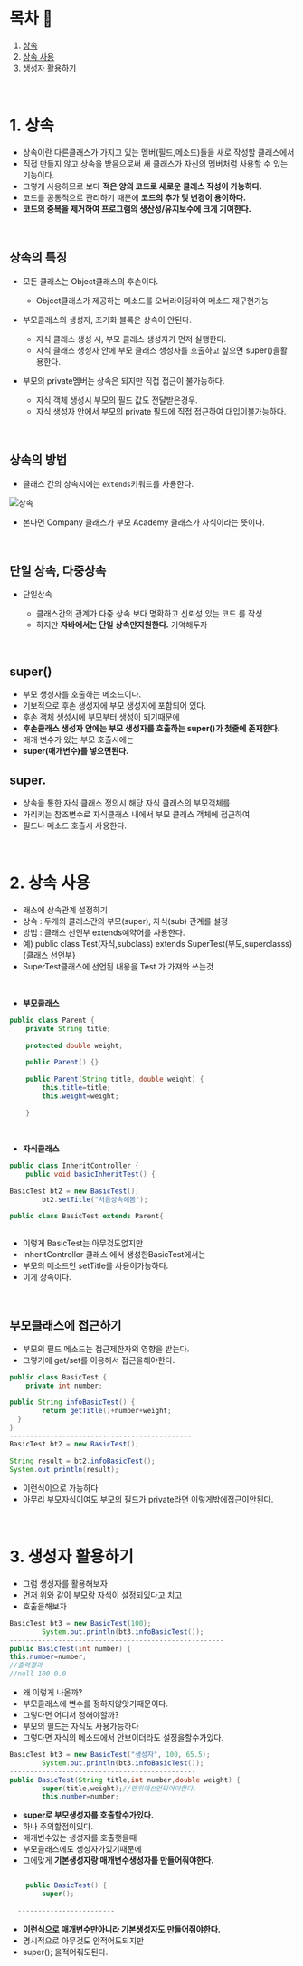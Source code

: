 # 목차 🔖
1. [상속](#1-상속)<br/>
2. [상속 사용](#2-상속-사용)<br/>
3. [생성자 활용하기](#3-생성자-활용하기)<br/>





<br/>

# 1. 상속

- 상속이란 다른클래스가 가지고 있는 멤버(필드,메소드)들을 새로 작성할 클래스에서
- 직접 만들지 않고 상속을 받음으로써 새 클래스가 자신의 멤버처럼 사용할 수 있는기능이다.
- 그렇게 사용하므로 보다 **적은 양의 코드로 새로운 클래스 작성이 가능하다.**
- 코드를 공통적으로 관리하기 때문에 **코드의 추가 및 변경이 용이하다.**
- **코드의 중복을 제거하여 프로그램의 생산성/유지보수에 크게 기여한다.**

<br/>

## 상속의 특징

- 모든 클래스는 Object클래스의 후손이다.

   - Object클래스가 제공하는 메소드를 오버라이딩하여 메소드 재구현가능

- 부모클래스의 생성자, 초기화 블록은 상속이 안된다.

   - 자식 클래스 생성 시, 부모 클래스 생성자가 먼저 실행한다.
   - 자식 클래스 생성자 안에 부모 클래스 생성자를 호출하고 싶으면 super()을활용한다.

- 부모의 private멤버는 상속은 되지만 직접 접근이 불가능하다.

   - 자식 객체 생성시 부모의 필드 값도 전달받은경우.
   - 자식 생성자 안에서 부모의 private 필드에 직접 접근하여 대입이불가능하다.

<br/>


## 상속의 방법

- 클래스 간의 상속시에는 <code>extends</code>키워드를 사용한다.

![상속](https://user-images.githubusercontent.com/126074577/226159246-791c2faa-a5f3-448a-8132-a129802e96d4.png)

- 본다면 Company 클래스가 부모 Academy 클래스가 자식이라는 뜻이다.


<br/>


## 단일 상속, 다중상속

- 단일상속

  - 클래스간의 관계가 다중 상속 보다 명확하고 신뢰성 있는 코드 를 작성
  - 하지만 **자바에서는 단일 상속만지원한다.** 기억해두자


<br/>


## super()

- 부모 생성자를 호출하는 메소드이다.
- 기보적으로 후손 생성자에 부모 생성자에 포함되어 있다.
- 후손 객체 생성시에 부모부터 생성이 되기때문에
- **후손클래스 생성자 안에는 부모 생성자를 호출하는 super()가 첫줄에 존재한다.**
- 매개 변수가 있는 부모 호출시에는 
- **super(매개변수)를 넣으면된다.**


## super.

- 상속을 통한 자식 클래스 정의시 해당 자식 클래스의 부모객체를
- 가리키는 참조변수로 자식클래스 내에서 부모 클래스 객체에 접근하여
- 필드나 메소드 호출시 사용한다.


<br/>


# 2. 상속 사용

- 래스에 상속관계 설정하기
- 상속 : 두개의 클래스간의 부모(super), 자식(sub) 관계를 설정
- 방법 : 클래스 선언부 extends예약어를 사용한다.
- 예) public class Test(자식,subclass) extends SuperTest(부모,superclasss){클래스 선언부}
- SuperTest클래스에 선언된 내용을 Test 가 가져와 쓰는것

<br/>


- **부모클래스**

```java
public class Parent {
	private String title;
	
	protected double weight;
	
	public Parent() {}
	
	public Parent(String title, double weight) {
		this.title=title;
		this.weight=weight;
		
	}
  ```

<br/>

- **자식클래스**


```java
public class InheritController {
	public void basicInheritTest() {
    
BasicTest bt2 = new BasicTest();
		bt2.setTitle("처음상속해봄");
```

```java
public class BasicTest extends Parent{
  
```

- 이렇게 BasicTest는 아무것도없지만
-  InheritController 클래스 에서 생성한BasicTest에서는
- 부모의 메소드인 setTitle를 사용이가능하다.
- 이게 상속이다.

<br/>

## 부모클래스에 접근하기

- 부모의 필드 메소드는 접근제한자의 영향을 받는다.
- 그렇기에 get/set를 이용해서 접근을해야한다.

```java
public class BasicTest {
	private int number;

public String infoBasicTest() {
		return getTitle()+number+weight;
  }
}
---------------------------------------------  
BasicTest bt2 = new BasicTest();
  
String result = bt2.infoBasicTest();
System.out.println(result);
```

- 이런식이으로 가능하다
- 아무리 부모자식이여도 부모의 필드가 private라면 이렇게밖에접근이안된다.

<br/>

# 3. 생성자 활용하기

- 그럼 생성자를 활용해보자
- 먼저 위와 같이 부모랑 자식이 설정되있다고 치고
- 호출을해보자

```java
BasicTest bt3 = new BasicTest(100);
		System.out.println(bt3.infoBasicTest());
-----------------------------------------------------
public BasicTest(int number) {
this.number=number;
//출력결과
//null 100 0.0
```

- 왜 이렇게 나올까?
- 부모클래스에 변수를 정하지않앗기때문이다.
- 그렇다면 어디서 정해야할까?
- 부모의 필드는 자식도 사용가능하다
- 그렇다면 자식의 메소드에서 안보이더라도 설정을할수가있다.

```java
BasicTest bt3 = new BasicTest("생성자", 100, 65.5);
		System.out.println(bt3.infoBasicTest());
----------------------------------------------
public BasicTest(String title,int number,double weight) {
		super(title,weight);//맨위에선언되어야한다.
		this.number=number;
```
- **super로 부모생성자를 호출할수가있다.**
- 하나 주의할점이있다.
- 매개변수있는 생성자를 호출햇을때
- 부모클래스에도 생성자가있기때문에
- 그에맞게 **기본생성자랑 매개변수생성자를 만들어줘야한다.**

```java

	public BasicTest() {
		super();
   
  ------------------------
```
- **이런식으로 매개변수만아니라 기본생성자도 만들어줘야한다.**
- 명시적으로 아무것도 안적어도되지만
- super(); 을적어줘도된다.

<br/>


